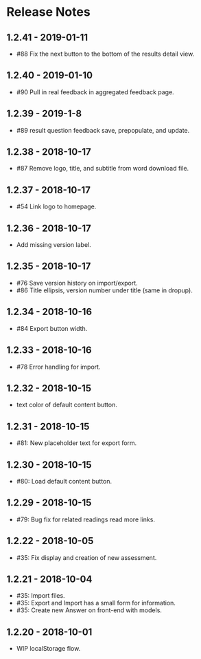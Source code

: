 # Release Notes

## 1.2.41 - 2019-01-11

- #88 Fix the next button to the bottom of the results detail view.

## 1.2.40 - 2019-01-10

- #90 Pull in real feedback in aggregated feedback page.

## 1.2.39 - 2019-1-8

- #89 result question feedback save, prepopulate, and update.

## 1.2.38 - 2018-10-17

- #87 Remove logo, title, and subtitle from word download file.

## 1.2.37 - 2018-10-17

- #54 Link logo to homepage.

## 1.2.36 - 2018-10-17

- Add missing version label.

## 1.2.35 - 2018-10-17

- #76 Save version history on import/export.
- #86 Title ellipsis, version number under title (same in dropup).

## 1.2.34 - 2018-10-16

- #84 Export button width.

## 1.2.33 - 2018-10-16

- #78 Error handling for import.

## 1.2.32 - 2018-10-15

- text color of default content button.

## 1.2.31 - 2018-10-15

- #81: New placeholder text for export form.

## 1.2.30 - 2018-10-15

- #80: Load default content button.

## 1.2.29 - 2018-10-15

- #79: Bug fix for related readings read more links.

## 1.2.22 - 2018-10-05

- #35: Fix display and creation of new assessment.

## 1.2.21 - 2018-10-04

- #35: Import files.
- #35: Export and Import has a small form for information.
- #35: Create new Answer on front-end with models.

## 1.2.20 - 2018-10-01

- WIP localStorage flow.
